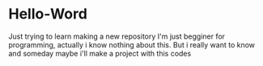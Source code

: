 # Hello-Word
Just trying to learn making a new repository
I'm just begginer for programming, actually i know nothing about this.
But i really want to know and someday maybe i'll make a project with this codes
